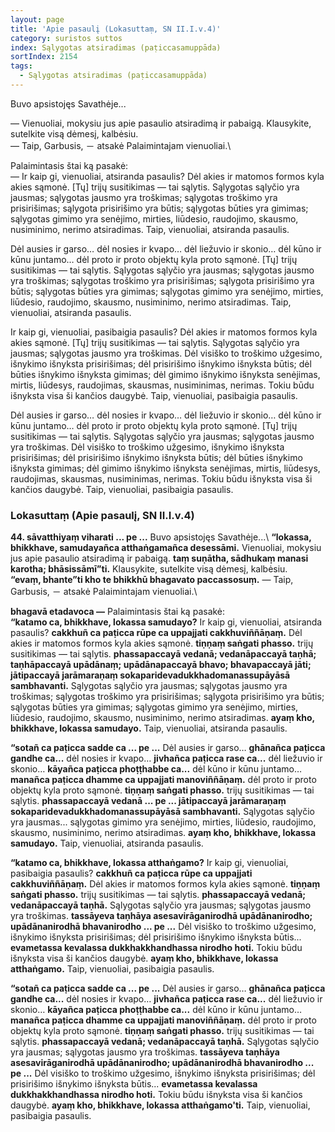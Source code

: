 ```yaml
---
layout: page
title: 'Apie pasaulį (Lokasuttaṃ, SN II.I.v.4)'
category: suristos suttos
index: Sąlygotas atsiradimas (paṭiccasamuppāda)
sortIndex: 2154
tags:
  - Sąlygotas atsiradimas (paṭiccasamuppāda)
---
```

Buvo apsistojęs Savathėje...

— Vienuoliai, mokysiu jus apie pasaulio atsiradimą ir pabaigą. Klausykite, sutelkite visą dėmesį, kalbėsiu.\
— Taip, Garbusis, － atsakė Palaimintajam vienuoliai.\

Palaimintasis štai ką pasakė:\
— Ir kaip gi, vienuoliai, atsiranda pasaulis? Dėl akies ir matomos formos kyla akies sąmonė. [Tų] trijų susitikimas — tai sąlytis. Sąlygotas sąlyčio yra jausmas; sąlygotas jausmo yra troškimas; sąlygotas troškimo yra prisirišimas; sąlygota prisirišimo yra būtis; sąlygotas būties yra gimimas; sąlygotas gimimo yra senėjimo, mirties, liūdesio, raudojimo, skausmo, nusiminimo, nerimo atsiradimas. Taip, vienuoliai, atsiranda pasaulis.

Dėl ausies ir garso… dėl nosies ir kvapo… dėl liežuvio ir skonio… dėl kūno ir kūnu juntamo… dėl proto ir proto objektų kyla proto sąmonė. [Tų] trijų susitikimas — tai sąlytis. Sąlygotas sąlyčio yra jausmas; sąlygotas jausmo yra troškimas; sąlygotas troškimo yra prisirišimas; sąlygota prisirišimo yra būtis; sąlygotas būties yra gimimas; sąlygotas gimimo yra senėjimo, mirties, liūdesio, raudojimo, skausmo, nusiminimo, nerimo atsiradimas. Taip, vienuoliai, atsiranda pasaulis.

Ir  kaip gi, vienuoliai, pasibaigia pasaulis? Dėl akies ir matomos formos kyla akies sąmonė. [Tų] trijų susitikimas — tai sąlytis. Sąlygotas sąlyčio yra jausmas; sąlygotas jausmo yra troškimas. Dėl visiško to troškimo užgesimo, išnykimo išnyksta prisirišimas; dėl prisirišimo išnykimo išnyksta būtis; dėl būties išnykimo išnyksta gimimas; dėl gimimo išnykimo išnyksta senėjimas, mirtis, liūdesys, raudojimas, skausmas, nusiminimas, nerimas.
Tokiu būdu išnyksta visa ši kančios daugybė. Taip, vienuoliai, pasibaigia pasaulis.

Dėl ausies ir garso… dėl nosies ir kvapo… dėl liežuvio ir skonio… dėl kūno ir kūnu juntamo… dėl proto ir proto objektų kyla proto sąmonė. [Tų] trijų susitikimas — tai sąlytis. Sąlygotas sąlyčio yra jausmas; sąlygotas jausmo yra troškimas. Dėl visiško to troškimo užgesimo, išnykimo išnyksta prisirišimas; dėl prisirišimo išnykimo išnyksta būtis; dėl būties išnykimo išnyksta gimimas; dėl gimimo išnykimo išnyksta senėjimas, mirtis, liūdesys, raudojimas, skausmas, nusiminimas, nerimas. Tokiu būdu išnyksta visa ši kančios daugybė. Taip, vienuoliai, pasibaigia pasaulis.



### Lokasuttaṃ (Apie pasaulį, SN II.I.v.4)

**44. sāvatthiyaṃ viharati ... pe ...** Buvo apsistojęs Savathėje...\ **“lokassa, bhikkhave, samudayañca atthaṅgamañca desessāmi.** Vienuoliai, mokysiu jus apie pasaulio atsiradimą ir pabaigą. **taṃ suṇātha, sādhukaṃ manasi karotha; bhāsissāmī”ti.** Klausykite, sutelkite visą dėmesį, kalbėsiu.\
**“evaṃ, bhante”ti kho te bhikkhū bhagavato paccassosuṃ.** — Taip, Garbusis, － atsakė Palaimintajam vienuoliai.\

**bhagavā etadavoca —** Palaimintasis štai ką pasakė:\
**“katamo ca, bhikkhave, lokassa samudayo?** Ir kaip gi, vienuoliai, atsiranda pasaulis? **cakkhuñ ca paṭicca rūpe ca uppajjati cakkhuviññāṇaṃ.** Dėl akies ir matomos formos kyla akies sąmonė. **tiṇṇaṃ saṅgati phasso.** trijų susitikimas — tai sąlytis. **phassapaccayā vedanā; vedanāpaccayā taṇhā; taṇhāpaccayā upādānaṃ; upādānapaccayā bhavo; bhavapaccayā jāti; jātipaccayā jarāmaraṇaṃ sokaparidevadukkhadomanassupāyāsā sambhavanti.** Sąlygotas sąlyčio yra jausmas; sąlygotas jausmo yra troškimas; sąlygotas troškimo yra prisirišimas; sąlygota prisirišimo yra būtis; sąlygotas būties yra gimimas; sąlygotas gimimo yra senėjimo, mirties, liūdesio, raudojimo, skausmo, nusiminimo, nerimo atsiradimas. **ayaṃ kho, bhikkhave, lokassa samudayo.** Taip, vienuoliai, atsiranda pasaulis.

**“sotañ ca paṭicca sadde ca ... pe ...** Dėl ausies ir garso… **ghānañca paṭicca gandhe ca...** dėl nosies ir kvapo… **jivhañca paṭicca rase ca...** dėl liežuvio ir skonio… **kāyañca paṭicca phoṭṭhabbe ca...** dėl kūno ir kūnu juntamo… **manañca paṭicca dhamme ca uppajjati manoviññāṇaṃ.** dėl proto ir proto objektų kyla proto sąmonė. **tiṇṇaṃ saṅgati phasso.** trijų susitikimas — tai sąlytis. **phassapaccayā vedanā ... pe ... jātipaccayā jarāmaraṇaṃ sokaparidevadukkhadomanassupāyāsā sambhavanti.** Sąlygotas sąlyčio yra jausmas... sąlygotas gimimo yra senėjimo, mirties, liūdesio, raudojimo, skausmo, nusiminimo, nerimo atsiradimas.  **ayaṃ kho, bhikkhave, lokassa samudayo.** Taip, vienuoliai, atsiranda pasaulis.

**“katamo ca, bhikkhave, lokassa atthaṅgamo?** Ir  kaip gi, vienuoliai, pasibaigia pasaulis? **cakkhuñ ca paṭicca rūpe ca uppajjati cakkhuviññāṇaṃ.** Dėl akies ir matomos formos kyla akies sąmonė. **tiṇṇaṃ saṅgati phasso.** trijų susitikimas — tai sąlytis.  **phassapaccayā vedanā; vedanāpaccayā taṇhā.** Sąlygotas sąlyčio yra jausmas; sąlygotas jausmo yra troškimas. **tassāyeva taṇhāya asesavirāganirodhā upādānanirodho; upādānanirodhā bhavanirodho ... pe ...** Dėl visiško to troškimo užgesimo, išnykimo išnyksta prisirišimas; dėl prisirišimo išnykimo išnyksta būtis... **evametassa kevalassa dukkhakkhandhassa nirodho hoti.** Tokiu būdu išnyksta visa ši kančios daugybė. **ayaṃ kho, bhikkhave, lokassa atthaṅgamo.** Taip, vienuoliai, pasibaigia pasaulis.

**“sotañ ca paṭicca sadde ca ... pe ...** Dėl ausies ir garso… **ghānañca paṭicca gandhe ca...** dėl nosies ir kvapo… **jivhañca paṭicca rase ca...** dėl liežuvio ir skonio… **kāyañca paṭicca phoṭṭhabbe ca...** dėl kūno ir kūnu juntamo… **manañca paṭicca dhamme ca uppajjati manoviññāṇaṃ.** dėl proto ir proto objektų kyla proto sąmonė. **tiṇṇaṃ saṅgati phasso.** trijų susitikimas — tai sąlytis. **phassapaccayā vedanā; vedanāpaccayā taṇhā.** Sąlygotas sąlyčio yra jausmas; sąlygotas jausmo yra troškimas. **tassāyeva taṇhāya asesavirāganirodhā upādānanirodho; upādānanirodhā bhavanirodho ... pe ...** Dėl visiško to troškimo užgesimo, išnykimo išnyksta prisirišimas; dėl prisirišimo išnykimo išnyksta būtis... **evametassa kevalassa dukkhakkhandhassa nirodho hoti.** Tokiu būdu išnyksta visa ši kančios daugybė. **ayaṃ kho, bhikkhave, lokassa atthaṅgamo'ti.** Taip, vienuoliai, pasibaigia pasaulis. 
